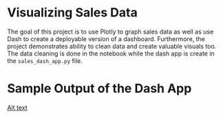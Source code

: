 # Visualizing Sales Data

The goal of this project is to use Plotly to graph sales data as well as use Dash to create a deployable version of a dashboard. Furthermore, the project demonstrates ability to clean data and create valuable visuals too. The data cleaning is done in the notebook while the dash app is create in the `sales_dash_app.py` file.

# Sample Output of the Dash App

[Alt text]([URL-to-your-image](https://github.com/jsd115/sales_data_visualizations/blob/main/sales_data_visualization_sample_output.jpeg))
